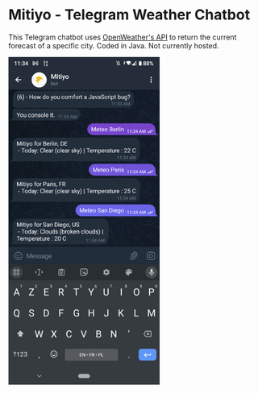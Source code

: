 # Mitiyo - Telegram Weather Chatbot
This Telegram chatbot uses [OpenWeather's API](https://openweathermap.org/api) to return the current forecast of a specific city. Coded in Java. Not currently hosted.

<img src="github-media/mitiyo.png" alt="Mitiyo Chatbot Screenshot" title="It also gives bad jokes!" width="300">
